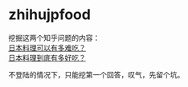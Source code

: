 # zhihujpfood
挖掘这两个知乎问题的内容：   
[日本料理可以有多难吃？](https://www.zhihu.com/question/55370905)   
[日本料理到底有多好吃？](https://www.zhihu.com/question/55321916)   

不登陆的情况下，只能挖第一个回答，叹气，先留个坑。
